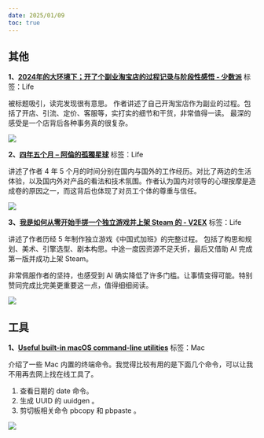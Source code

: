 ```yaml
---
date: 2025/01/09
toc: true
---
```


## 其他
**1、[2024年的大环境下；开了个副业淘宝店的过程记录与阶段性感悟 - 少数派](https://sspai.com/post/95152)**
标签：Life

被标题吸引，读完发现很有意思。
作者讲述了自己开淘宝店作为副业的过程。包括了开店、引流、定价、客服等，实打实的细节和干货，非常值得一读。
最深的感受是一个店背后各种事务真的很复杂。

![](https://prod-files-secure.s3.us-west-2.amazonaws.com/44cb6954-457a-4a64-b86e-85f433992a93/f6f89fe3-fe5e-4211-ae67-9810d82f1604/stn-LrT5834M7sDxQdgk89aT6GgoFHU1j0Q6kStFGmvb.png?X-Amz-Algorithm=AWS4-HMAC-SHA256&X-Amz-Content-Sha256=UNSIGNED-PAYLOAD&X-Amz-Credential=AKIAT73L2G45FSPPWI6X%2F20250109%2Fus-west-2%2Fs3%2Faws4_request&X-Amz-Date=20250109T141937Z&X-Amz-Expires=3600&X-Amz-Signature=7bd88703438dcee4500e639a0c45bb22d468a57363361b1dca96db20924bda98&X-Amz-SignedHeaders=host&x-id=GetObject)

**2、[四年五个月 – 阿倫的孤獨星球](https://wukan.me/?p=2649)**
标签：Life

讲述了作者 4 年 5 个月的时间分别在国内与国外的工作经历。对比了两边的生活体验，以及国内外对产品的看法和技术氛围。作者认为国内对领导的心理按摩是造成卷的原因之一，而这背后也体现了对员工个体的尊重与信任。

![](https://wukan.me/wp-content/uploads/2024/12/DALL%C2%B7E-2024-12-10-23.19.16-A-highly-minimalistic-and-abstract-illustration-symbolizing-the-contrast-between-two-work-cultures-formatted-in-a-16_9-aspect-ratio.-The-image-featur-768x439.webp)

**3、[我是如何从零开始手搓一个独立游戏并上架 Steam 的 - V2EX](https://www.v2ex.com/t/1102126)**
标签：Life

讲述了作者历经 5 年制作独立游戏《中国式加班》的完整过程。
包括了构思和规划、美术、引擎选型、剧本构思。中途一度因资源不足夭折，最后又借助 AI 完成第一版并成功上架 Steam。

非常佩服作者的坚持，也感受到 AI 确实降低了许多门槛。让事情变得可能。特别赞同完成比完美更重要这一点，值得细细阅读。

![](https://hhacker.com/wp-content/uploads/2025/01/%E5%B1%8F%E5%B9%95%E6%88%AA%E5%9B%BE-2025-01-01-221738.png)

## 工具
**1、[Useful built-in macOS command-line utilities](https://weiyen.net/articles/useful-macos-cmd-line-utilities/)**
标签：Mac

介绍了一些 Mac 内置的终端命令。我觉得比较有用的是下面几个命令，可以让我不用再去网上找在线工具了。
1. 查看日期的 date 命令。
2. 生成 UUID 的 uuidgen 。
3. 剪切板相关命令 pbcopy 和 pbpaste 。

![](https://weiyen.net/articles/useful-macos-cmd-line-utilities/oggraph.png)

